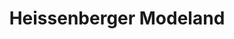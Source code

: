 ---
title: "Heissenberger Modeland"
url: /rosental-an-der-kainach/heissenberger-modeland/
shop: Kleidung
---